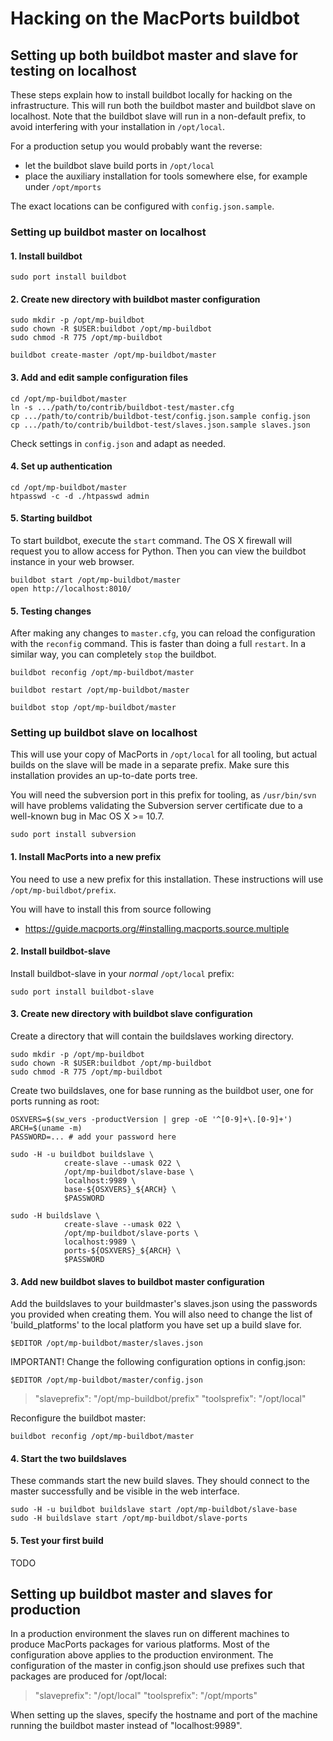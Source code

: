 # Hacking on the MacPorts buildbot

## Setting up both buildbot master and slave for testing on localhost

These steps explain how to install buildbot locally for hacking on the
infrastructure. This will run both the buildbot master and buildbot
slave on localhost. Note that the buildbot slave will run in
a non-default prefix, to avoid interfering with your installation in
`/opt/local`.

For a production setup you would probably want the reverse:

  * let the buildbot slave build ports in `/opt/local`
  * place the auxiliary installation for tools somewhere else, for
    example under `/opt/mports`

The exact locations can be configured with `config.json.sample`.

### Setting up buildbot master on localhost

#### 1. Install buildbot

    sudo port install buildbot


#### 2. Create new directory with buildbot master configuration

    sudo mkdir -p /opt/mp-buildbot
    sudo chown -R $USER:buildbot /opt/mp-buildbot
    sudo chmod -R 775 /opt/mp-buildbot

    buildbot create-master /opt/mp-buildbot/master


#### 3. Add and edit sample configuration files

    cd /opt/mp-buildbot/master
    ln -s .../path/to/contrib/buildbot-test/master.cfg
    cp .../path/to/contrib/buildbot-test/config.json.sample config.json
    cp .../path/to/contrib/buildbot-test/slaves.json.sample slaves.json

Check settings in `config.json` and adapt as needed.


#### 4. Set up authentication

    cd /opt/mp-buildbot/master
    htpasswd -c -d ./htpasswd admin


#### 5. Starting buildbot

To start buildbot, execute the `start` command. The OS X firewall will
request you to allow access for Python. Then you can view the buildbot
instance in your web browser.

    buildbot start /opt/mp-buildbot/master
    open http://localhost:8010/


#### 5. Testing changes

After making any changes to `master.cfg`, you can reload the
configuration with the `reconfig` command. This is faster than doing
a full `restart`. In a similar way, you can completely `stop` the
buildbot.

    buildbot reconfig /opt/mp-buildbot/master
 
    buildbot restart /opt/mp-buildbot/master

    buildbot stop /opt/mp-buildbot/master


### Setting up buildbot slave on localhost

This will use your copy of MacPorts in `/opt/local` for all tooling, but
actual builds on the slave will be made in a separate prefix. Make sure
this installation provides an up-to-date ports tree.

You will need the subversion port in this prefix for tooling, as
`/usr/bin/svn` will have problems validating the Subversion server
certificate due to a well-known bug in Mac OS X >= 10.7.

    sudo port install subversion


#### 1. Install MacPorts into a new prefix

You need to use a new prefix for this installation. These instructions
will use `/opt/mp-buildbot/prefix`.

You will have to install this from source following

* https://guide.macports.org/#installing.macports.source.multiple


#### 2. Install buildbot-slave

Install buildbot-slave in your *normal* `/opt/local` prefix:

    sudo port install buildbot-slave


#### 3. Create new directory with buildbot slave configuration

Create a directory that will contain the buildslaves working directory. 

    sudo mkdir -p /opt/mp-buildbot
    sudo chown -R $USER:buildbot /opt/mp-buildbot
    sudo chmod -R 775 /opt/mp-buildbot

Create two buildslaves, one for base running as the buildbot user, one
for ports running as root:

    OSXVERS=$(sw_vers -productVersion | grep -oE '^[0-9]+\.[0-9]+')
    ARCH=$(uname -m)
    PASSWORD=... # add your password here

    sudo -H -u buildbot buildslave \
                create-slave --umask 022 \
                /opt/mp-buildbot/slave-base \
                localhost:9989 \
                base-${OSXVERS}_${ARCH} \
                $PASSWORD
    
    sudo -H buildslave \
                create-slave --umask 022 \
                /opt/mp-buildbot/slave-ports \
                localhost:9989 \
                ports-${OSXVERS}_${ARCH} \
                $PASSWORD

#### 3. Add new buildbot slaves to buildbot master configuration

Add the buildslaves to your buildmaster's slaves.json using the passwords you
provided when creating them. You will also need to change the list of
'build_platforms' to the local platform you have set up a build slave for.

    $EDITOR /opt/mp-buildbot/master/slaves.json

IMPORTANT! Change the following configuration options in config.json:

    $EDITOR /opt/mp-buildbot/master/config.json

> "slaveprefix":  "/opt/mp-buildbot/prefix"
> "toolsprefix":  "/opt/local"

Reconfigure the buildbot master:

    buildbot reconfig /opt/mp-buildbot/master


#### 4. Start the two buildslaves

These commands start the new build slaves. They should connect to the
master successfully and be visible in the web interface.

    sudo -H -u buildbot buildslave start /opt/mp-buildbot/slave-base
    sudo -H buildslave start /opt/mp-buildbot/slave-ports


#### 5. Test your first build

TODO


## Setting up buildbot master and slaves for production

In a production environment the slaves run on different machines to produce
MacPorts packages for various platforms. Most of the configuration above
applies to the production environment. The configuration of the master in
config.json should use prefixes such that packages are produced for /opt/local:

> "slaveprefix":  "/opt/local"
> "toolsprefix":  "/opt/mports"

When setting up the slaves, specify the hostname and port of the machine
running the buildbot master instead of "localhost:9989".
